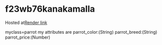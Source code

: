 # f23wb76kanakamalla

Hosted at[Render link](https://f23wb76kanakamalla.onrender.com)

myclass=parrot my attributes are 
parrot_color:(String) 
parrot_breed:(String) 
parrot_price:(Number)
